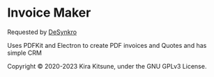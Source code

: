 # Invoice Maker
Requested by [DeSynkro]("desynkro.com")

Uses PDFKit and Electron to create PDF invoices and Quotes and has simple CRM

Copyright &copy; 2020-2023 Kira Kitsune, under the GNU GPLv3 License.

